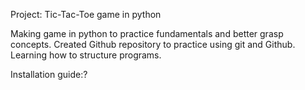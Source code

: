 Project: Tic-Tac-Toe game in python

Making game in python to practice fundamentals and better grasp concepts. Created Github repository to practice using git and Github. Learning how to structure programs.

Installation guide:?